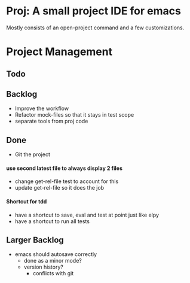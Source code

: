 # Proj: A small project IDE for emacs

Mostly consists of an open-project command and a few customizations.


# Project Management
## Todo
## Backlog
- Improve the workflow
- Refactor mock-files so that it stays in test scope
- separate tools from proj code



## Done
+ Git the project
#### use second latest file to always display 2 files ####

  + change get-rel-file test to account for this
  + update get-rel-file so it does the job
#### Shortcut for tdd
+ have a shortcut to save, eval and test at point just like elpy
+ have a shortcut to run all tests



## Larger Backlog
- emacs should autosave correctly
  - done as a minor mode?
  - version history?
	- conflicts with git

	
